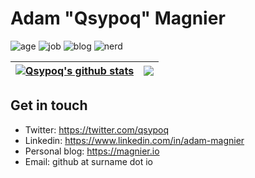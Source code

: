 # Adam "Qsypoq" Magnier

![age](https://img.shields.io/badge/Age-34-informational)
![job](https://img.shields.io/badge/Working%20as-DevOps%20Leader-informational)
![blog](https://img.shields.io/badge/Blogger-Sporadic-informational)
![nerd](https://img.shields.io/badge/Nerd-Full%20Time-informational)

| <a href="https://github.com/anuraghazra/github-readme-stats"><img align="center" src="https://github-readme-stats.vercel.app/api?username=qsypoq&?count_private=true&langs_count=6&show_icons=true&include_all_commits=true&hide_border=true" alt="Qsypoq's github stats" /></a> | <a href="https://github.com/anuraghazra/github-readme-stats"><img align="center" src="https://github-readme-stats.vercel.app/api/top-langs/?username=qsypoq&exclude_repo=memoire-linguistique,memoire-ia-text,hid,qsypoq.github.io&layout=compact&hide_border=true&?count_private=true&langs_count=6" /></a> |
| ------------- | ------------- |

## Get in touch
- Twitter: https://twitter.com/qsypoq
- Linkedin: https://www.linkedin.com/in/adam-magnier
- Personal blog: https://magnier.io
- Email: github at surname dot io
